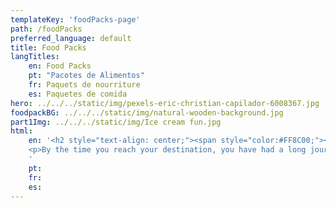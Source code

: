 ```yaml
---
templateKey: 'foodPacks-page'
path: /foodPacks
preferred_language: default
title: Food Packs
langTitles:
    en: Food Packs
    pt: "Pacotes de Alimentos"
    fr: Paquets de nourriture
    es: Paquetes de comida
hero: ../../../static/img/pexels-eric-christian-capilador-6008367.jpg
foodpackBG: ../../../static/img/natural-wooden-background.jpg
part1Img: ../../../static/img/Ice cream fun.jpg
html:
    en: '<h2 style="text-align: center;"><span style="color:#FF8C00;"><b id="docs-internal-guid-91ae58e5-7fff-b6c6-1ba7-b6606b5fba5c">Food Pack Selection &amp; Freshly Prepared Meals </b></span></h2>
    <p>By the time you reach your destination, you have had a long journey. For your convenience, we offer you a special service. You can order a food pack or freshly prepared meal to be ready and waiting for your arrival!&nbsp;</p>
    '
    pt:
    fr:
    es:
---
```

